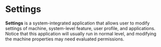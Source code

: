 # Settings  
**Settings** is a system-integrated application that allows user to modify settings of machine, system-level feature, user profile, and applications. Notice that this application will usually run in normal level, and modifying the machine properties may need evaluated permissions.